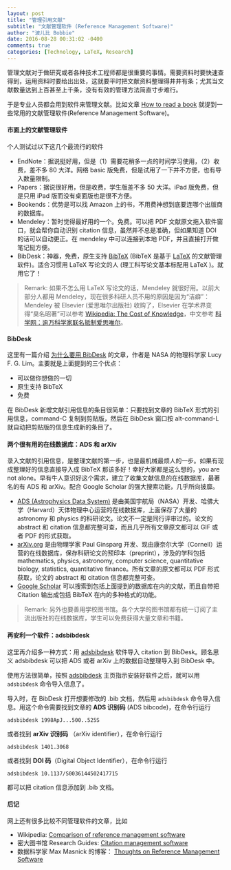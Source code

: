 ```yaml
---
layout: post
title: "管理引用文献"
subtitle: "文献管理软件 (Reference Management Software)"
author: "波儿比 Bobbie"
date: 2016-08-28 00:31:02 -0400
comments: true
categories: [Technology, LaTeX, Research]
---
```


管理文献对于做研究或者各种技术工程师都是很重要的事情。需要资料时要快速查得到，运用资料时要给出出处，这就要平时把文献资料整理得井井有条；尤其当文献数量达到上百甚至上千条，没有有效的管理方法简直寸步难行。

于是专业人员都会用到软件来管理文献。比如文章 [How to read a book](http://pne.people.si.umich.edu/PDF/howtoread.pdf) 就提到一些常用的文献管理软件(Reference Management Software)。

#### 市面上的文献管理软件

个人测试过以下这几个最流行的软件

- EndNote：据说挺好用，但是（1）需要花稍多一点的时间学习使用，（2）收费，差不多 80 大洋。网络 basic 版免费，但是试用了一下并不方便，也有导入数量限制。
- Papers：据说很好用，但是收费，学生版差不多 50 大洋。iPad 版免费，但是只用 iPad 版而没有桌面版也是很不方便。
- Bookends：优势是可以找 Amazon 上的书，不用费神想到底要连哪个出版商的数据库。
- Mendeley：暂时觉得最好用的一个。免费。可以把 PDF 文献原文拖入软件窗口，就会帮你自动识别 citation 信息，虽然并不总是准确，但如果知道 DOI 的话可以自动更正。在 mendeley 中可以连接到本地 PDF，并且直接打开做笔记挺方便。
- BibDesk：神器，免费，原生支持 [BibTeX](http://www.bibtex.org/) (BibTeX 是基于 [LaTeX](https://en.wikipedia.org/wiki/LaTeX) 的文献管理软件)。适合习惯用 LaTeX 写论文的人 (理工科写论文基本标配用 LaTeX )。就用它了！

> Remark: 如果不怎么用 LaTeX 写论文的话，Mendeley 就很好用。以前大部分人都用 Mendeley，现在很多科研人员不用的原因是因为“洁癖”： Mendeley 被 Elsevier (爱思唯尔出版社) 收购了，Elsevier 在学术界变得“臭名昭著”可以参考 [Wikipedia: The Cost of Knowledge](https://en.wikipedia.org/wiki/The_Cost_of_Knowledge)，中文参考 [科学网：逾万科学家联名抵制爱思唯尔](http://news.sciencenet.cn/htmlnews/2012/7/266578.shtm)。

<!--more-->

#### BibDesk

这里有一篇介绍 [为什么要用 BibDesk](http://www.mit.edu/people/lucylim/BibDesk.html) 的文章，作者是 NASA 的物理科学家 Lucy F. G. Lim。主要就是上面提到的三个优点：

- 可以做你想做的一切
- 原生支持 BibTeX
- 免费

在 BibDesk 新增文献引用信息的条目很简单：只要找到文章的 BibTeX 形式的引用信息，command-C 复制到剪贴版，然后在 BibDesk 窗口按 alt-command-L 就自动把剪贴版的信息生成新的条目了。

#### 两个很有用的在线数据库：ADS 和 arXiv

录入文献的引用信息，是整理文献的第一步，也是最机械最烦人的一步。如果有现成整理好的信息直接导入成 BibTeX 那该多好！幸好大家都是这么想的，you are not alone。早有牛人意识好这个需求，建立了收集文献信息的在线数据库，最著名的有 ADS 和 arXiv。配合 Google Scholar 的强大搜索功能，几乎所向披靡。

- [ADS (Astrophysics Data System)](http://adswww.harvard.edu/) 是由美国宇航局（NASA）开发、哈佛大学（Harvard）天体物理中心运营的在线数据库，上面保存了大量的 astronomy 和 physics 的科研论文。论文不一定是同行评审过的。论文的 abstract 和 citation 信息都完整可查，而且几乎所有文章原文都可以 GIF 或者 PDF 的形式获取。
- [arXiv.org](http://arxiv.org/) 是由物理学家 Paul Ginsparg 开发、现由康奈尔大学（Cornell）运营的在线数据库，保存科研论文的预印本（preprint），涉及的学科包括 mathematics, physics, astronomy, computer science, quantitative biology, statistics, quantitative finance。所有文章的原文都可以 PDF 形式获取，论文的 abstract 和 citation 信息都完整可查。
- [Google Scholar](https://scholar.google.com/) 可以搜索到包括上面提到的数据库在内的文献，而且自带把 Citation 输出成包括 BibTeX 在内的多种格式的功能。

> Remark: 另外也要善用学校图书馆。各个大学的图书馆都有统一订阅了主流出版社的在线数据库，学生可以免费获得大量文章和书籍。

#### 再安利一个软件：adsbibdesk 

这里再介绍多一种方式：用 [adsbibdesk](https://pypi.python.org/pypi/adsbibdesk) 软件导入 citation 到 BibDesk。顾名思义 adsbibdesk 可以把 ADS 或者 arXiv 上的数据自动整理导入到 BibDesk 中。

使用方法很简单，按照 [adsbibdesk](https://pypi.python.org/pypi/adsbibdesk) 主页指示安装好软件之后，就可以用 `adsbibdesk` 命令导入信息了。

导入时，在 BibDesk 打开想要修改的 .bib 文档，然后用 `adsbibdesk` 命令导入信息。用这个命令需要找到文章的 **ADS 识别码** (ADS bibcode)，在命令行运行

```batch
adsbibdesk 1998ApJ...500..525S
```

或者找到 **arXiv 识别码** （arXiv identifier），在命令行运行

```batch
adsbibdesk 1401.3068
```

或者找到 **DOI 码**（Digital Object Identifier），在命令行运行

```batch
adsbibdesk 10.1137/S0036144502417715
```

都可以把 citation 信息添加到 .bib 文档。

#### 后记

网上还有很多比较不同管理软件的文章，比如

- Wikipedia: [Comparison of reference management software](https://en.wikipedia.org/wiki/Comparison_of_reference_management_software)
- 密大图书馆 Research Guides: [Citation management software](http://guides.lib.umich.edu/citationmanagementoptions)
- 数据科学家 Max Masnick 的博客：
[Thoughts on Reference Management Software](https://www.maxmasnick.com/2015/02/28/reference-managers/)